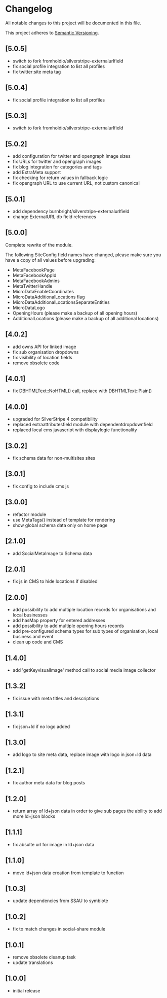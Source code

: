# Changelog

All notable changes to this project will be documented in this file.

This project adheres to [Semantic Versioning](http://semver.org/).

## [5.0.5]

* switch to fork fromholdio/silverstripe-externalurlfield
* fix social profile integration to list all profiles
* fix twitter:site meta tag

## [5.0.4]

* fix social profile integration to list all profiles

## [5.0.3]

* switch to fork fromholdio/silverstripe-externalurlfield

## [5.0.2]

* add configuration for twitter and opengraph image sizes
* fix URLs for twitter and opengraph images
* fix blog integration for categories and tags
* add ExtraMeta support
* fix checking for return values in fallback logic
* fix opengraph URL to use current URL, not custom canonical

## [5.0.1]

* add dependency burnbright/silverstripe-externalurlfield
* change ExternalURL db field references

## [5.0.0]

Complete rewrite of the module. 

The following SiteConfig field names have changed, please make sure you have a copy of all values before upgrading:

* MetaFacebookPage
* MetaFacebookAppId
* MetaFacebookAdmins
* MetaTwitterHandle
* MicroDataEnableCoordinates
* MicroDataAdditionalLocations flag
* MicroDataAdditionalLocationsSeparateEntities
* MicroDataLogo
* OpeningHours (please make a backup of all opening hours)
* AdditionalLocations (please make a backup of all additional locations)

## [4.0.2]

* add owns API for linked image
* fix sub organisation dropdowns
* fix visibility of location fields
* remove obsolete code

## [4.0.1]

* fix DBHTMLText::NoHTML() call, replace with DBHTMLText::Plain()

## [4.0.0]

* upgraded for SilverStripe 4 compatibility
* replaced extraattributesfield module with dependentdropdownfield
* replaced local cms javascript with displaylogic functionality

## [3.0.2]

* fix schema data for non-multisites sites

## [3.0.1]

* fix config to include cms js

## [3.0.0]

* refactor module
* use MetaTags() instead of template for rendering
* show global schema data only on home page

## [2.1.0]

* add SocialMetaImage to Schema data

## [2.0.1]

* fix js in CMS to hide locations if disabled

## [2.0.0]

* add possibility to add multiple location records for organisations and local businesses
* add hasMap property for entered addresses
* add possibility to add multiple opening hours records
* add pre-configured schema types for sub types of organisation, local business and event
* clean up code and CMS

## [1.4.0]

* add 'getKeyvisualImage' method call to social media image collector

## [1.3.2]

* fix issue with meta titles and descriptions

## [1.3.1]

* fix json+ld if no logo added

## [1.3.0]

* add logo to site meta data, replace image with logo in json+ld data

## [1.2.1]

* fix author meta data for blog posts

## [1.2.0]

* return array of ld+json data in order to give sub pages the ability to add more ld+json blocks

## [1.1.1]

* fix absulte url for image in ld+json data

## [1.1.0]

* move ld+json data creation from template to function

## [1.0.3]

* update dependencies from SSAU to symbiote

## [1.0.2]

* fix to match changes in social-share module

## [1.0.1]

* remove obsolete cleanup task
* update translations 

## [1.0.0]

* initial release
